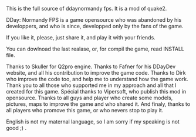  
This is the full source of ddaynormandy fps. It is a mod of quake2.

DDay: Normandy FPS is a game opensource who was abandoned by his developpers, and who is since, developped only by the fans of the game.

If you like it, please, just share it, and play it with your friends.

You can dowlnoad the last realase, or, for compil the game, read INSTALL file.



Thanks to Skuller for Q2pro engine. Thanks to Fafner for his DDayDev website, and all his contribution to improve the game code. Thanks to Dirk who improve the code too, and help me to understand how the game work. Thank you to all those who supported me in my approach and all that I created for this game. Spécial thanks to Vipersoft, who publish this mod in opensource. Thanks to all guys and player who create some models, pictures, maps to improve the game and who shared it. And finaly, thanks to all players who promove this game, or who nevers stop to play it.

English is not my maternal language, so I am sorry if my speaking is not good ;)  .
